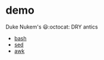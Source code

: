 # demo
Duke Nukem's :smiley::octocat: DRY antics

- [bash](bash.md)
- [sed](sed.md)
- [awk](awk.md)


